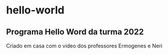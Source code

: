 # hello-world
Programa Hello Word da turma 2022
---
Criado em casa com o video dos professores Ermogenes e Neri